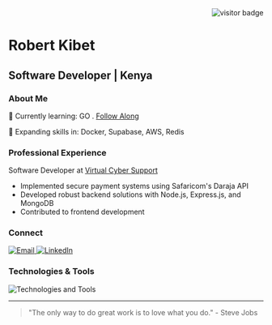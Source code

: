 <div align="right">
    <img src="https://visitor-badge.laobi.icu/badge?page_id=swe-robertkibet.profile" alt="visitor badge"/>
</div>

# Robert Kibet
## Software Developer | Kenya

### About Me
🔭 Currently learning: GO . <a href="https://github.com/swe-robertkibet/golang-playground" >Follow Along </a>

🌱 Expanding skills in: Docker, Supabase, AWS, Redis

### Professional Experience
Software Developer at [Virtual Cyber Support](https://dev.virtualcyber.co.ke/)
- Implemented secure payment systems using Safaricom's Daraja API
- Developed robust backend solutions with Node.js, Express.js, and MongoDB
- Contributed to frontend development

### Connect
<a href="mailto:swe.robertkibet@gmail.com">
    <img src="https://img.shields.io/badge/Email-D14836?style=for-the-badge&logo=gmail&logoColor=white" alt="Email"/>
</a>
<a href="https://www.linkedin.com/in/robert-kibet/" target="_blank">
    <img src="https://img.shields.io/badge/LinkedIn-0077B5?style=for-the-badge&logo=linkedin&logoColor=white" alt="LinkedIn"/>
</a>

### Technologies & Tools
<img src="https://skillicons.dev/icons?i=react,nodejs,python,golang,javascript,typescript,express,mongodb,nextjs,mysql,docker,aws" alt="Technologies and Tools"/>

---

> "The only way to do great work is to love what you do." - Steve Jobs
